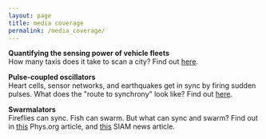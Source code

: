 ```yaml
---
layout: page
title: media coverage
permalink: /media_coverage/
---
```



**Quantifying the sensing power of vehicle fleets** <br/>
How many taxis does it take to scan a city? Find out [here](http://news.cornell.edu/stories/2019/06/how-many-taxis-can-scan-city-fewer-youd-think).


**Pulse-coupled oscillators** <br/>
Heart cells, sensor networks, and earthquakes get in sync by firing sudden pulses. What does the "route to synchrony" look like? Find out [here](http://physics.aps.org/synopsis-for/10.1103/PhysRevLett.115.064101).


**Swarmalators** <br/>
Fireflies can sync. Fish can swarm. But what can sync and swarm? Find out in [this](https://phys.org/news/2017-11-mathematician-swarmalators-future-science.html) Phys.org article, and [this](https://sinews.siam.org/Details-Page/self-organization-in-space-and-time) SIAM news article.  
